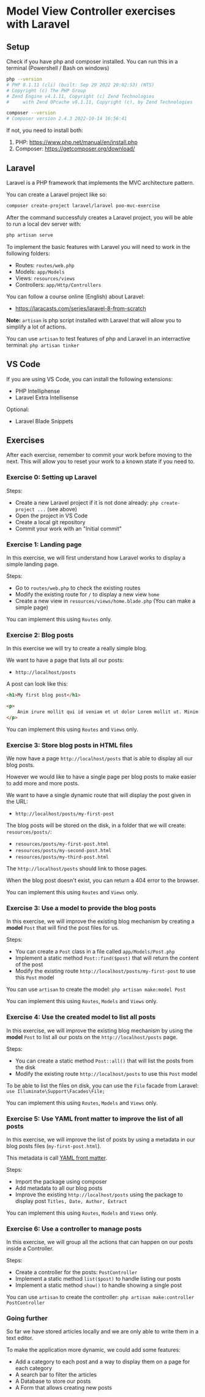 # Model View Controller exercises with Laravel

## Setup

Check if you have php and composer installed.
You can run this in a terminal (Powershell / Bash on windows)
```bash
php --version
# PHP 8.1.11 (cli) (built: Sep 29 2022 20:02:53) (NTS)
# Copyright (c) The PHP Group
# Zend Engine v4.1.11, Copyright (c) Zend Technologies
#     with Zend OPcache v8.1.11, Copyright (c), by Zend Technologies

composer --version
# Composer version 2.4.3 2022-10-14 16:56:41
```

If not, you need to install both:
1) PHP: https://www.php.net/manual/en/install.php
2) Composer: https://getcomposer.org/download/


## Laravel

Laravel is a PHP framework that implements the MVC architecture pattern.

You can create a Laravel project like so:
```bash
composer create-project laravel/laravel poo-mvc-exercise
```

After the command successfuly creates a Laravel project, you will be able to run a local dev server with:
```bash
php artisan serve
```

To implement the basic features with Laravel you will need to work in the following folders:
- Routes: `routes/web.php`
- Models: `app/Models`
- Views: `resources/views`
- Controllers: `app/Http/Controllers`


You can follow a course online (English) about Laravel:
- https://laracasts.com/series/laravel-8-from-scratch


**Note:** `artisan` is php script installed with Laravel that will allow you to simplify a lot of actions.

You can use `artisan` to test features of php and Laravel in an interractive terminal: `php artisan tinker`

## VS Code

If you are using VS Code, you can install the following extensions:
- PHP Intelliphense
- Laravel Extra Intellisense

Optional:
- Laravel Blade Snippets


## Exercises

After each exercise, remember to commit your work before moving to the next.
This will allow you to reset your work to a known state if you need to.


### Exercise 0: Setting up Laravel

Steps:
- Create a new Laravel project if it is not done already: `php create-project ...` (see above)
- Open the project in VS Code
- Create a local git repository
- Commit your work with an "Initial commit"


### Exercise 1: Landing page

In this exercise, we will first understand how Laravel works to display a simple landing page.

Steps:
- Go to `routes/web.php` to check the existing routes
- Modify the existing route for `/` to display a new view `home`
- Create a new view in `resources/views/home.blade.php` (You can make a simple page)

You can implement this using `Routes` only.


### Exercise 2: Blog posts
In this exercise we will try to create a really simple blog.

We want to have a page that lists all our posts:
- `http://localhost/posts`

A post can look like this:
```html
<h1>My first blog post</h1>

<p>
    Anim irure mollit qui id veniam et ut dolor Lorem mollit ut. Minim velit est anim esse nulla proident non consectetur officia. In Lorem est amet labore commodo laboris veniam reprehenderit ullamco labore elit. Consectetur reprehenderit culpa minim qui cupidatat irure ut fugiat velit reprehenderit incididunt sit ad anim.
</p>
```

You can implement this using `Routes` and `Views` only.


### Exercise 3: Store blog posts in HTML files

We now have a page `http://localhost/posts` that is able to display all our blog posts.

However we would like to have a single page per blog posts to make easier to add more and more posts.

We want to have a single dynamic route that will display the post given in the URL:
- `http://localhost/posts/my-first-post`

The blog posts will be stored on the disk, in a folder that we will create: `resources/posts/`:
- `resources/posts/my-first-post.html`
- `resources/posts/my-second-post.html`
- `resources/posts/my-third-post.html`

The `http://localhost/posts` should link to those pages.

When the blog post doesn't exist, you can return a 404 error to the browser.

You can implement this using `Routes` and `Views` only.


### Exercise 3: Use a model to provide the blog posts

In this exercise, we will improve the existing blog mechanism by creating a **model** `Post` that will find the post files for us.

Steps:
- You can create a `Post` class in a file called `app/Models/Post.php`
- Implement a static method `Post::find($post)` that will return the content of the post
- Modify the existing route `http://localhost/posts/my-first-post` to use this `Post` model

You can use `artisan` to create the model: `php artisan make:model Post`

You can implement this using `Routes`, `Models` and `Views` only.


### Exercise 4: Use the created model to list all posts

In this exercise, we will improve the existing blog mechanism by using the **model** `Post` to list all our posts on the `http://localhost/posts` page.

Steps:
- You can create a static method `Post::all()` that will list the posts from the disk
- Modify the existing route `http://localhost/posts` to use this `Post` model

To be able to list the files on disk, you can use the `File` facade from Laravel: `use Illuminate\Support\Facades\File;`

You can implement this using `Routes`, `Models` and `Views` only.


### Exercise 5: Use YAML front matter to improve the list of all posts

In this exercise, we will improve the list of posts by using a metadata in our blog posts files (`my-first-post.html`).

This metadata is call [YAML front matter](https://github.com/spatie/yaml-front-matter).

Steps:
- Import the package using composer
- Add metadata to all our blog posts
- Improve the existing `http://localhost/posts` using the package to display post `Titles, Date, Author, Extract`

You can implement this using `Routes`, `Models` and `Views` only.


### Exercise 6: Use a controller to manage posts

In this exercise, we will group all the actions that can happen on our posts inside a Controller.

Steps:
- Create a controller for the posts: `PostController`
- Implement a static method `list($post)` to handle listing our posts
- Implement a static method `show()` to handle showing a single post

You can use `artisan` to create the controller: `php artisan make:controller PostController`


### Going further

So far we have stored articles locally and we are only able to write them in a text editor.

To make the application more dynamic, we could add some features:
- Add a category to each post and a way to display them on a page for each category
- A search bar to filter the articles
- A Database to store our posts
- A Form that allows creating new posts
